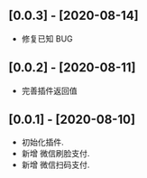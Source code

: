 ## [0.0.3] - [2020-08-14] 
* 修复已知 BUG

## [0.0.2] - [2020-08-11] 
* 完善插件返回值

## [0.0.1] - [2020-08-10] 
* 初始化插件.
* 新增 微信刷脸支付.
* 新增 微信扫码支付.
